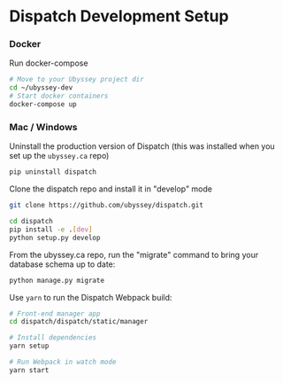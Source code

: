 # Dispatch Development Setup

### Docker

Run docker-compose

```bash
# Move to your Ubyssey project dir
cd ~/ubyssey-dev
# Start docker containers
docker-compose up
```

### Mac / Windows

Uninstall the production version of Dispatch \(this was installed when you set up the `ubyssey.ca` repo\)

```bash
pip uninstall dispatch
```

Clone the dispatch repo and install it in "develop" mode

```bash
git clone https://github.com/ubyssey/dispatch.git

cd dispatch
pip install -e .[dev]
python setup.py develop
```

From the ubyssey.ca repo, run the "migrate" command to bring your database schema up to date:

```bash
python manage.py migrate
```

Use `yarn` to run the Dispatch Webpack build:

```bash
# Front-end manager app
cd dispatch/dispatch/static/manager

# Install dependencies
yarn setup

# Run Webpack in watch mode
yarn start
```



